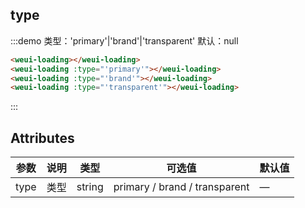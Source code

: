 ## type

:::demo 类型：'primary'|'brand'|'transparent' 默认：null

```html
<weui-loading></weui-loading>
<weui-loading :type="'primary'"></weui-loading>
<weui-loading :type="'brand'"></weui-loading>
<weui-loading :type="'transparent'"></weui-loading>
```

:::

## Attributes

| 参数 | 说明 | 类型 | 可选值 | 默认值 |
| ---- | ---- | ---- | ---- | ---- |
| type | 类型 | string | primary / brand / transparent | — |